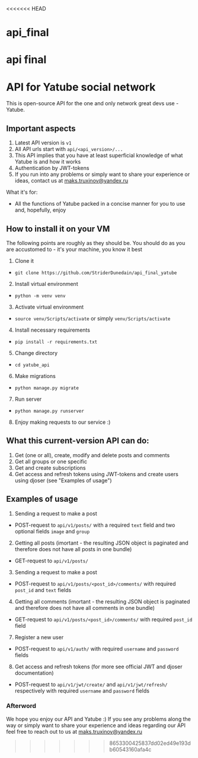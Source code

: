 <<<<<<< HEAD
# api_final
api final
=======
# API for Yatube social network
This is open-source API for the one and only network great devs use - Yatube.

## Important aspects
1. Latest API version is `v1`
2. All API urls start with `api/<api_version>/...`
3. This API implies that you have at least superficial knowledge of what Yatube is and how it works
4. Authentication by JWT-tokens
5. If you run into any problems or simply want to share your experience or ideas, contact us at maks.truxinov@yandex.ru

What it's for:
 + All the functions of Yatube packed in a concise manner for you to use and, hopefully, enjoy

## How to install it on your VM
The following points are roughly as they should be. You should do as you are accustomed to - it's your machine, you know it best

1. Clone it
 - `git clone https://github.com/StriderDunedain/api_final_yatube`
2. Install virtual environment
 - `python -m venv venv`
3. Activate virtual environment
 - `source venv/Scripts/activate` or simply `venv/Scripts/activate`
4. Install necessary requirements 
 - `pip install -r requirements.txt`
5. Change directory
 - `cd yatube_api`
6. Make migrations
 - `python manage.py migrate`
7. Run server
 - `python manage.py runserver`
8. Enjoy making requests to our service :)

## What this current-version API can do:
1. Get (one or all), create, modify and delete posts and comments
2. Get all groups or one specific 
3. Get and create subscriptions
4. Get access and refresh tokens using JWT-tokens and create users using djoser (see "Examples of usage")

## Examples of usage
1. Sending a request to make a post
 - POST-request to `api/v1/posts/` with a required `text` field and two optional fields `image` and `group`
2. Getting all posts (imortant - the resulting JSON object is paginated and therefore does not have all posts in one bundle)
 - GET-request to `api/v1/posts/`
3. Sending a request to make a post
 - POST-request to `api/v1/posts/<post_id>/comments/` with required `post_id` and `text` fields
4. Getting all comments (imortant - the resulting JSON object is paginated and therefore does not have all comments in one bundle)
 - GET-request to `api/v1/posts/<post_id>/comments/` with required `post_id` field
7. Register a new user
 - POST-request to `api/v1/auth/` with required `username` and `password` fields
8. Get access and refresh tokens (for more see official JWT and djoser documentation)
 - POST-request to `api/v1/jwt/create/` and `api/v1/jwt/refresh/` respectively with required `username` and `password` fields

### Afterword
We hope you enjoy our API and Yatube :)
If you see any problems along the way or simply want to share your experience and ideas regarding our API feel free to reach out to us at maks.truxinov@yandex.ru 
>>>>>>> 8653300425837dd02ed49e193db60543160afa4c
